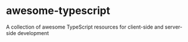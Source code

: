 # awesome-typescript
A collection of awesome TypeScript resources for client-side and server-side development
